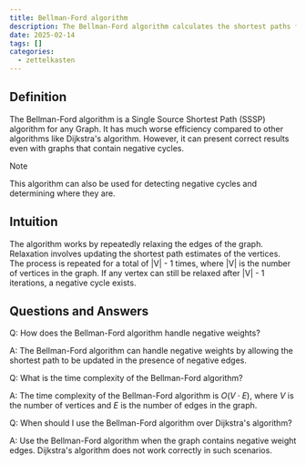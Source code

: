 ```yaml
---
title: Bellman-Ford algorithm
description: The Bellman-Ford algorithm calculates the shortest paths from a single
date: 2025-02-14
tags: []
categories:
  - zettelkasten
---
```


## Definition

The Bellman-Ford algorithm is a Single Source Shortest Path (SSSP) algorithm for any Graph. It has much worse efficiency compared to other algorithms like Dijkstra's algorithm. However, it can present correct results even with graphs that contain negative cycles.

> [!Note] 
> This algorithm can also be used for detecting negative cycles and determining where they are.

## Intuition

The algorithm works by repeatedly relaxing the edges of the graph. Relaxation involves updating the shortest path estimates of the vertices. The process is repeated for a total of |V| - 1 times, where |V| is the number of vertices in the graph. If any vertex can still be relaxed after |V| - 1 iterations, a negative cycle exists.

## Questions and Answers

Q: How does the Bellman-Ford algorithm handle negative weights?

A: The Bellman-Ford algorithm can handle negative weights by allowing the shortest path to be updated in the presence of negative edges.

Q: What is the time complexity of the Bellman-Ford algorithm?

A: The time complexity of the Bellman-Ford algorithm is $O(V \cdot E)$, where $V$ is the number of vertices and $E$ is the number of edges in the graph.

Q: When should I use the Bellman-Ford algorithm over Dijkstra's algorithm?

A: Use the Bellman-Ford algorithm when the graph contains negative weight edges. Dijkstra's algorithm does not work correctly in such scenarios.
